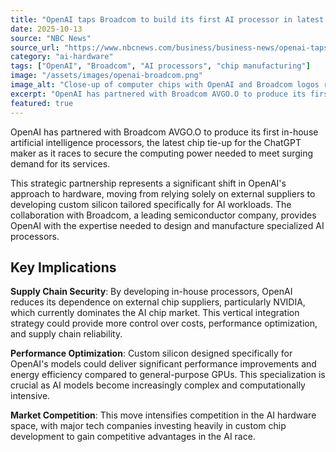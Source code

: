 ```yaml
---
title: "OpenAI taps Broadcom to build its first AI processor in latest chip deal"
date: 2025-10-13
source: "NBC News"
source_url: "https://www.nbcnews.com/business/business-news/openai-taps-broadcom-build-first-ai-processor-latest-chip-deal-rcna237300"
category: "ai-hardware"
tags: ["OpenAI", "Broadcom", "AI processors", "chip manufacturing"]
image: "/assets/images/openai-broadcom.png"
image_alt: "Close-up of computer chips with OpenAI and Broadcom logos representing their AI hardware partnership"
excerpt: "OpenAI has partnered with Broadcom AVGO.O to produce its first in-house artificial intelligence processors, the latest chip tie-up for the ChatGPT maker as it races to secure the computing power needed to meet surging demand for its services."
featured: true
---
```


OpenAI has partnered with Broadcom AVGO.O to produce its first in-house artificial intelligence processors, the latest chip tie-up for the ChatGPT maker as it races to secure the computing power needed to meet surging demand for its services.

This strategic partnership represents a significant shift in OpenAI's approach to hardware, moving from relying solely on external suppliers to developing custom silicon tailored specifically for AI workloads. The collaboration with Broadcom, a leading semiconductor company, provides OpenAI with the expertise needed to design and manufacture specialized AI processors.

## Key Implications

**Supply Chain Security**: By developing in-house processors, OpenAI reduces its dependence on external chip suppliers, particularly NVIDIA, which currently dominates the AI chip market. This vertical integration strategy could provide more control over costs, performance optimization, and supply chain reliability.

**Performance Optimization**: Custom silicon designed specifically for OpenAI's models could deliver significant performance improvements and energy efficiency compared to general-purpose GPUs. This specialization is crucial as AI models become increasingly complex and computationally intensive.

**Market Competition**: This move intensifies competition in the AI hardware space, with major tech companies investing heavily in custom chip development to gain competitive advantages in the AI race.